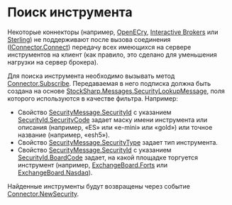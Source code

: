# Поиск инструмента

Некоторые коннекторы (например, [OpenECry](OEC.md), [Interactive Brokers](IB.md) или [Sterling](Sterling.md)) не поддерживают после вызова соединения ([IConnector.Connect](xref:StockSharp.BusinessEntities.IConnector.Connect)) передачу всех имеющихся на сервере инструментов на клиент (как правило, это сделано для уменьшения нагрузки на сервер брокера). 

Для поиска инструмента необходимо вызывать метод [Connector.Subscribe](xref:StockSharp.Algo.Connector.Subscribe(StockSharp.Algo.Subscription)). Передаваемая в него подписка должна быть создана на основе [StockSharp.Messages.SecurityLookupMessage](xref:StockSharp.Messages.SecurityLookupMessage), поля которого используются в качестве фильтра. Например: 

- Свойство [SecurityMessage.SecurityId](xref:StockSharp.Messages.SecurityMessage.SecurityId) с указанием [SecurityId.SecurityCode](xref:StockSharp.Messages.SecurityId.SecurityCode) задает маску имени инструмента или описания (например, «ES» или «e\-mini» или «gold») или точное название (например, «esh5»).
- Свойство [SecurityMessage.SecurityType](xref:StockSharp.Messages.SecurityMessage.SecurityType) задает тип инструмента.
- Свойство [SecurityMessage.SecurityId](xref:StockSharp.Messages.SecurityMessage.SecurityId) с указанием [SecurityId.BoardCode](xref:StockSharp.Messages.SecurityId.BoardCode) задает, на какой площадке торгуется инструмент (например, [ExchangeBoard.Forts](xref:StockSharp.BusinessEntities.ExchangeBoard.Forts) или [ExchangeBoard.Nasdaq](xref:StockSharp.BusinessEntities.ExchangeBoard.Nasdaq)).

Найденные инструменты будут возвращены через событие [Connector.NewSecurity](xref:StockSharp.Algo.Connector.NewSecurity). 
